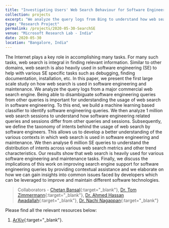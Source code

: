 ```yaml
---
title: "Investigating Users' Web Search Behaviour for Software Engineering and Maintenance Tasks"
collection: projects
excerpt: "We analyze the query logs from Bing to understand how web search is used in software engineering and maintenance tasks."
type: "Research Project"
permalink: /projects/2020-05-30-SearchSE
venue: "Microsoft Research Lab - India"
date: 2020-05-30
location: "Bangalore, India"
---
```


The Internet plays a key role in accomplishing many tasks. For many such tasks, web search is integral in finding relevant information. Similar to other domains, web search is also heavily used in software engineering (SE) to help with various SE specific tasks such as debugging, finding documentation, installation, etc. In this paper, we present the first large scale study on how web search is used in software engineering and maintenance. We analyze the query logs from a major commercial web search engine. Being able to disambiguate software engineering queries from other queries is important for understanding the usage of web search in software engineering. To this end, we build a machine learning based classifier to identify software engineering queries. We then analyze 1 million web search sessions to understand how software engineering related queries and sessions differ from other queries and sessions. Subsequently, we define the taxonomy of intents behind the usage of web search by software engineers. This allows us to develop a better understanding of the various contexts in which web search is used in software engineering and maintenance. We then analyse 6 million SE queries to understand the distribution of intents across various web search metrics and other trend characteristics. Our results show that web search is heavily used for various software engineering and maintenance tasks. Finally, we discuss the implications of this work on improving search engine support for software engineering queries by providing contextual assistance and we elaborate on how we can gain insights into common issues faced by developers which can be leveraged to improve and maintain different software technologies.

> Collaborators - [Chetan Bansal](https://www.microsoft.com/en-us/research/people/chetanb/){:target="_blank"}, [Dr. Tom Zimmermann](http://thomas-zimmermann.com/){:target="_blank"}, [Dr. Ahmed Hassan Awadallah](https://www.microsoft.com/en-us/research/people/hassanam/){:target="_blank"}, [Dr. Nachi Nagappan](https://nachinagappan.github.io/){:target="_blank"}

Please find all the relevant resources below:
1. [ArXiv](https://arxiv.org/abs/1912.09519){:target="_blank"}.